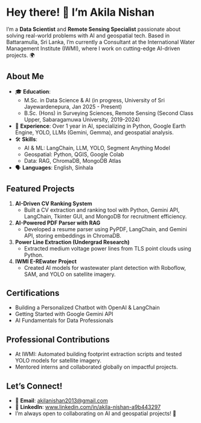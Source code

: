 # Hey there! 👋 I’m Akila Nishan  

I’m a **Data Scientist** and **Remote Sensing Specialist** passionate about solving real-world problems with AI and geospatial tech. Based in Battaramulla, Sri Lanka, I’m currently a Consultant at the International Water Management Institute (IWMI), where I work on cutting-edge AI-driven projects. 🌍  

## About Me  
- 🎓 **Education**:  
  - M.Sc. in Data Science & AI (in progress, University of Sri Jayewardenepura, Jan 2025 - Present)  
  - B.Sc. (Hons) in Surveying Sciences, Remote Sensing (Second Class Upper, Sabaragamuwa University, 2019-2024)  
- 💼 **Experience**: Over 1 year in AI, specializing in Python, Google Earth Engine, YOLO, LLMs (Gemini, Gemma), and geospatial analysis.  
- 🛠 **Skills**:  
  - AI & ML: LangChain, LLM, YOLO, Segment Anything Model  
  - Geospatial: Python, QGIS, Google Colab  
  - Data: RAG, ChromaDB, MongoDB Atlas  
- 🗣 **Languages**: English, Sinhala  

## Featured Projects  
1. **AI-Driven CV Ranking System**  
   - Built a CV extraction and ranking tool with Python, Gemini API, LangChain, Tkinter GUI, and MongoDB for recruitment efficiency.  
2. **AI-Powered PDF Parser with RAG**  
   - Developed a resume parser using PyPDF, LangChain, and Gemini API, storing embeddings in ChromaDB.  
3. **Power Line Extraction (Undergrad Research)**  
   - Extracted medium voltage power lines from TLS point clouds using Python.  
4. **IWMI E-REwater Project**  
   - Created AI models for wastewater plant detection with Roboflow, SAM, and YOLO on satellite imagery.  

## Certifications  
- Building a Personalized Chatbot with OpenAI & LangChain  
- Getting Started with Google Gemini API  
- AI Fundamentals for Data Professionals  

## Professional Contributions  
- At IWMI: Automated building footprint extraction scripts and tested YOLO models for satellite imagery.  
- Mentored interns and collaborated globally on impactful projects.  

## Let’s Connect!  
- 📧 **Email**: akilanishan2013@gmail.com  
- 🔗 **LinkedIn**: www.linkedin.com/in/akila-nishan-a9b443297 
- I’m always open to collaborating on AI and geospatial projects! 🚀
